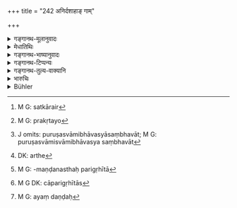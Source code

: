 +++
title = "242 अनिर्दशाहाङ् गाम्"

+++

<details><summary>गङ्गानथ-मूलानुवादः</summary>

But Manu has declared that no punishment shall be inflicted upon a cow within ten days of its calving, or bulls or dedicated cattle,—whether with or without keepers.—(242)
</details>

<details><summary>मेधातिथिः</summary>

**गो**ग्रहणान् महिष्यादिषु दोषः । **वृषाः** उक्षाणः[^१२९] । **देवपशवो** देवयागार्थं यजमानेन कल्पिताः प्रत्यासन्नयागाः । अथ वेष्टकादिकूटस्थापिता करिहरादीनां प्रतिकृतयो[^१३०] देवा उच्यन्ति । तेषां पशवः । तान् उद्दिश्य केनचिद् उत्सृष्टाः । तदा ह्य् अस्य देवानां पशूनां च स्वस्वामिसंबन्धस्य संभवात्, पुरुषस्वामिभावस्यासंभवात्[^१३१], देवायतनमण्डनानाम् चैष धर्मः । न तु तत्पालकैर् वाहदोहाद्यर्थं ये देवगृहेषु धार्यन्ते । यतः पालका एव तेषां देवानाम् अर्थं[^१३२] विनियुञ्जते । अतस् तत्र पालका एव स्वामिनः । अतो युक्तः स्वामिवताम् अन्येषां यो धर्मः स तत्र । आयतनमण्डनास् त्व् अपरिगृहीता[^१३३] अव्यवधानेन देवपशुशुद्धिम् उत्पादयन्ति । वृषोत्सर्गादिविधानोत्सृष्टा वृषाः कैश्चित् परिगृह्यन्ते । ततः **सपाला** अथ वापरिगृहीतास्[^१३४] ततो **विपालाः**, उभयेषाम् अदण्डः[^१३५] ॥ ८.२४२ ॥


[^१३५]:
     M G: ayaṃ daṇḍaḥ


[^१३४]:
     M G DK: cāparigṛhītās


[^१३३]:
     M G: -maṇḍanasthaḥ parigṛhītā


[^१३२]:
     DK: arthe


[^१३१]:
     J omits: puruṣasvāmibhāvasyāsaṃbhavāt; M G: puruṣasvāmisvāmibhāvasya saṃbhavāt


[^१३०]:
     M G: prakṛtayo


[^१२९]:
     M G: satkārair
</details>

<details><summary>गङ्गानथ-भाष्यानुवादः</summary>

The present verse lays down an exception to what has been said above.

Since the text speaks of the ‘*cow*,’ it follows that, in the case of other animals, such as the buffalo and the like, the wrong done is cognisable. The term ‘*vṛṣāh*’ stands for *bulls*.

‘*Dedicated cattle*,’—such cattle as have been selected by a sacrificer for being used at an impending sacrificial performance. Or the term ‘*deva*’ may stand for the images of Viṣṇu, Śiva or other Gods installed within brick-structures; and such ‘cattle’ as may have been presented to these ‘Gods’ would be called ‘*dedicated cattle*’; as in such cases there would be a relation of possession and possessed between the ‘Gods’ and the ‘cattle.’

What is declared here pertains to such cattle as serve as ornaments of temples; and not to those that are only brought there for the purpose of their milk being offered to the temple. Because in the case of the latter, it is the keepers that offer the milk to the Gods, and hence are the ‘owners’ of the cattle; so that these have to be regarded as on the same footing as other owners. On the other hand, those that serve as ornaments to the temple have been presented to the temple, and as such come to be regarded as being ‘dedicated cattle.’

Some people hold that the term ‘*vṛṣāh*’ stands for such bulls as have been let off, in connection with the ceremony of *Vṛṣotsarga*.

Such cattle—whether they be ‘*with keepers*,’ or not belonging to any one and hence ‘*without keepers*’—are not to be penalised.—(242)
</details>

<details><summary>गङ्गानथ-टिप्पन्यः</summary>

This verse is quoted in *Vivādaratnākara'* (p. 239), which explains
‘*deva-paśu*’ as ‘cattle dedicated to the gods’;—in *Aparārka* (p.
771);—in *Parāśaramādhava* (Vyavahāra, p. 268), which explains ‘*vṛṣa*’
as (*a*) ‘*mahokṣa*,’ *i*.*e*., ‘large bull,’ or (*b*) ‘bulls dedicated
by the rite called *vṛṣotsarga*’;—and in *Smṛtitattva* (p. 530), which
adds that the cattle mentioned here, if they do any damage, are simply
to be driven away;—and in *Vyavahāra-Bālambhaṭṭī* (p. 811);—and in
*Vivādacintāmaṇi* (Calcutta p. 68), which explains ‘*vṛṣān*’ as
‘breeding bulls.’
</details>

<details><summary>गङ्गानथ-तुल्य-वाक्यानि</summary>

*Viṣṇu* (5.150).—‘If the damage has been done by bulls that have been
set at liberty, or by a cow shortly after her calving (there is no
offence).’

*Yājñavalkya* (2.163).—‘The Big Bull, cattle consecrated and let loose,
a cow newly calved, stray strange cattle, or those perturbed by
visitations of the King or of Fate,—these shall ho set at liberty
(without punishment), even though they he accompanied by the keeper (at
the time of grazing).’

*Uśanas* (Aparārka, p. 771).—‘Elephants and horses are not to he
punished; as also a strange cow, or one newly calved; or one that has
strayed from the herd, and all cows at the time of rejoicings or
Śrāddhas.’

*Kātyāyana* (Do., p. 772).—‘In the matter of punishing the grazing of
cattle, of the highest, lowest and middlemost kinds, the King shall
inflict fines only in the event of the owner of the field complaining
about it.’

*Nārada* (11.30, 32, 33).—‘A cow within ten days of her calving, a big
bull, a horse and an elephant shall he kept off carefully. The owner of
any one of them is not liable to punishment for doing any damage. The
owners of elephants and horses shall not pay any fine. Impunity is
likewise granted to the owner of the strayed cow, of one that has
recently calved, or of one that is uncontrollable;—as also the owner of
one that has lost her way, or broken down, or stuck in the marsh, or a
bull marked by the sign of consecration.’

*Arthaśāstra* (p. 60).—‘The village-bull, the consecrated bull, the cow
within ten days of calving, old hulls and breeding bulls shall not be
punished.’
</details>

<details><summary>भारुचिः</summary>

पूर्वापवादः । वृषाः सेक्तारः प्रति तान् । देवपशवश् चोत्सृष्टा वृषोत्सर्गन्यायेन, अन्ये च मृगा आप्य् अजादयो देवायतनमण्डना अदण्ड्याः । <u>ननु</u> च निष्परिग्रहत्वाद् देवपशुष्व् एतद् अयुक्तं, सपरिग्रहानुगमाद् एषां तद्वत्प्राप्तौ सत्याम् अपवादः । अथ वा दृष्टान्तार्थम् एव पशव उपादीयन्ते । यथा देवपशवो ऽदण्ड्याः, एवम् अनिर्दशाहा गौः सूता वृषाश् च सेक्तार इति परिग्रहवद् वा । देवायतनेष्व् एतद् दण्डं न युक्तम् । एवं च सति यो ऽन्येषां परिग्रहवतां दर्मः स एव तेषाम् अपि स्यात् । न चैतद् इष्टम् ॥ ८.२४१ ॥
</details>

<details><summary>Bühler</summary>

242	But Manu has declared that no fine shall be paid for (damage done by) a cow within ten days after her calving, by bulls and by cattle sacred to the gods, whether they are attended by a herdsman or not.
</details>
